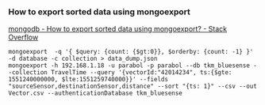 ### How to export sorted data using mongoexport


[mongodb - How to export sorted data using mongoexport? - Stack Overflow](https://stackoverflow.com/questions/9005983/how-to-export-sorted-data-using-mongoexport "mongodb - How to export sorted data using mongoexport? - Stack Overflow")




```shell
mongoexport  -q '{ $query: {count: {$gt:0}}, $orderby: {count: -1} }' -d database -c collection > data_dump.json
mongoexport -h 192.168.1.18 -u parabol -p parabol --db tkm_bluesense --collection TravelTime --query '{vectorId:"42014234", ts:{$gte: 1551240000000, $lte:1551259740000}}' --fields "sourceSensor,destinationSensor,distance" --sort "{ts: 1}" --csv --out Vector.csv --authenticationDatabase tkm_bluesense
```

